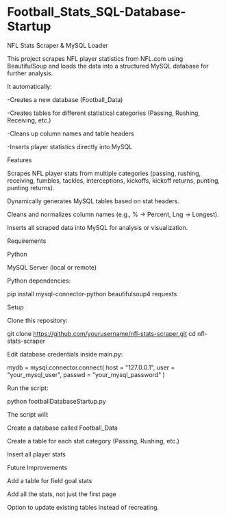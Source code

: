 # Football_Stats_SQL-Database-Startup

NFL Stats Scraper & MySQL Loader

This project scrapes NFL player statistics from NFL.com
 using BeautifulSoup and loads the data into a structured MySQL database for further analysis.

It automatically:

-Creates a new database (Football_Data)

-Creates tables for different statistical categories (Passing, Rushing, Receiving, etc.)

-Cleans up column names and table headers

-Inserts player statistics directly into MySQL

Features

Scrapes NFL player stats from multiple categories (passing, rushing, receiving, fumbles, tackles, interceptions, kickoffs, kickoff returns, punting, punting returns).

Dynamically generates MySQL tables based on stat headers.

Cleans and normalizes column names (e.g., % → Percent, Lng → Longest).

Inserts all scraped data into MySQL for analysis or visualization.

Requirements

Python

MySQL Server (local or remote)

Python dependencies:

pip install mysql-connector-python beautifulsoup4 requests

Setup

Clone this repository:

git clone https://github.com/yourusername/nfl-stats-scraper.git
cd nfl-stats-scraper


Edit database credentials inside main.py:

mydb = mysql.connector.connect(
    host = "127.0.0.1", 
    user = "your_mysql_user", 
    passwd = "your_mysql_password"
)


Run the script:

python footballDatabaseStartup.py


The script will:

Create a database called Football_Data

Create a table for each stat category (Passing, Rushing, etc.)

Insert all player stats

 

Future Improvements

Add a table for field goal stats

Add all the stats, not just the first page 

Option to update existing tables instead of recreating.
